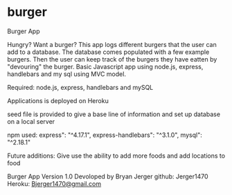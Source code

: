 # burger

Burger App

Hungry? Want a burger? This app logs different burgers that the user can add to a database. The database comes populated with a few example burgers. Then the user can keep track of the burgers they have eatten by "devouring" the burger. Basic Javascript app using node.js, express, handlebars and my sql using MVC model. 

Required: node.js, express, handlebars and mySQL

Applications is deployed on Heroku

seed file is provided to give a base line of information and set up database on a local server

npm used: express": "^4.17.1",
          express-handlebars": "^3.1.0",
          mysql": "^2.18.1"

Future additions: Give use the ability to add more foods and add locations to food

Burger App Version 1.0 Devoloped by Bryan Jerger 
github: Jerger1470
Heroku: Bjerger1470@gmail.com